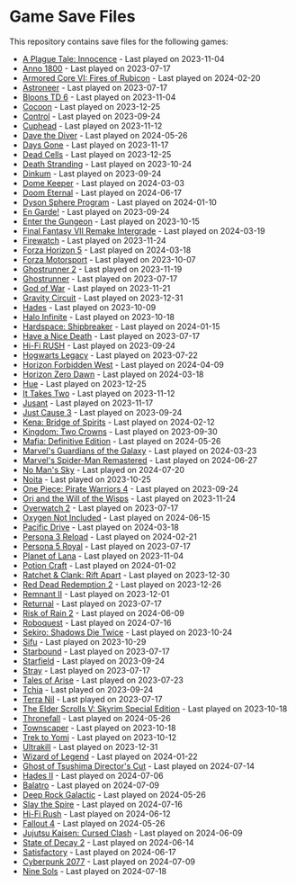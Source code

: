 # Game Save Files

This repository contains save files for the following games:

- [A Plague Tale: Innocence](https://store.steampowered.com/app/752590/) - Last played on 2023-11-04
- [Anno 1800](https://store.steampowered.com/app/916440/) - Last played on 2023-07-17
- [Armored Core VI: Fires of Rubicon](https://store.steampowered.com/app/1888160/) - Last played on 2024-02-20
- [Astroneer](https://store.steampowered.com/app/361420/) - Last played on 2023-07-17
- [Bloons TD 6](https://store.steampowered.com/app/960090/) - Last played on 2023-11-04
- [Cocoon](https://store.steampowered.com/app/1497440/) - Last played on 2023-12-25
- [Control](https://store.steampowered.com/app/870780/) - Last played on 2023-09-24
- [Cuphead](https://store.steampowered.com/app/268910/) - Last played on 2023-11-12
- [Dave the Diver](https://store.steampowered.com/app/1868140/) - Last played on 2024-05-26
- [Days Gone](https://store.steampowered.com/app/1259420/) - Last played on 2023-11-17
- [Dead Cells](https://store.steampowered.com/app/588650/) - Last played on 2023-12-25
- [Death Stranding](https://store.steampowered.com/app/1850570/) - Last played on 2023-10-24
- [Dinkum](https://store.steampowered.com/app/1062520/) - Last played on 2023-09-24
- [Dome Keeper](https://store.steampowered.com/app/1637320/) - Last played on 2024-03-03
- [Doom Eternal](https://store.steampowered.com/app/782330/) - Last played on 2024-06-17
- [Dyson Sphere Program](https://store.steampowered.com/app/1366540/) - Last played on 2024-01-10
- [En Garde!](https://store.steampowered.com/app/1654660/) - Last played on 2023-09-24
- [Enter the Gungeon](https://store.steampowered.com/app/311690/) - Last played on 2023-10-15
- [Final Fantasy VII Remake Intergrade](https://store.steampowered.com/app/1462040/) - Last played on 2024-03-19
- [Firewatch](https://store.steampowered.com/app/383870/) - Last played on 2023-11-24
- [Forza Horizon 5](https://store.steampowered.com/app/1551360/) - Last played on 2024-03-18
- [Forza Motorsport](https://store.steampowered.com/app/2440510/) - Last played on 2023-10-07
- [Ghostrunner 2](https://store.steampowered.com/app/2144740/) - Last played on 2023-11-19
- [Ghostrunner](https://store.steampowered.com/app/2144740/) - Last played on 2023-07-17
- [God of War](https://store.steampowered.com/app/1593500/) - Last played on 2023-11-21
- [Gravity Circuit](https://store.steampowered.com/app/858710/) - Last played on 2023-12-31
- [Hades](https://store.steampowered.com/app/1145350/) - Last played on 2023-10-09
- [Halo Infinite](https://store.steampowered.com/app/1240440/) - Last played on 2023-10-18
- [Hardspace: Shipbreaker](https://store.steampowered.com/app/1161580/) - Last played on 2024-01-15
- [Have a Nice Death](https://store.steampowered.com/app/1740720/) - Last played on 2023-07-17
- [Hi-Fi RUSH](https://store.steampowered.com/app/1817230/) - Last played on 2023-09-24
- [Hogwarts Legacy](https://store.steampowered.com/app/990080/) - Last played on 2023-07-22
- [Horizon Forbidden West](https://store.steampowered.com/app/2420110/) - Last played on 2024-04-09
- [Horizon Zero Dawn](https://store.steampowered.com/app/1151640/) - Last played on 2024-03-18
- [Hue](https://store.steampowered.com/app/240500/) - Last played on 2023-12-25
- [It Takes Two](https://store.steampowered.com/app/1426210/) - Last played on 2023-11-12
- [Jusant](https://store.steampowered.com/app/1977170/) - Last played on 2023-11-17
- [Just Cause 3](https://store.steampowered.com/app/225540/) - Last played on 2023-09-24
- [Kena: Bridge of Spirits](https://store.steampowered.com/app/1954200/) - Last played on 2024-02-12
- [Kingdom: Two Crowns](https://store.steampowered.com/app/701160/) - Last played on 2023-09-30
- [Mafia: Definitive Edition](https://store.steampowered.com/app/1030840/) - Last played on 2024-05-26
- [Marvel's Guardians of the Galaxy](https://store.steampowered.com/app/1088850/) - Last played on 2024-03-23
- [Marvel's Spider-Man Remastered](https://store.steampowered.com/app/1817070/) - Last played on 2024-06-27
- [No Man's Sky](https://store.steampowered.com/app/275850/) - Last played on 2024-07-20
- [Noita](https://store.steampowered.com/app/881100/) - Last played on 2023-10-25
- [One Piece: Pirate Warriors 4](https://store.steampowered.com/app/1089090/) - Last played on 2023-09-24
- [Ori and the Will of the Wisps](https://store.steampowered.com/app/1057090/) - Last played on 2023-11-24
- [Overwatch 2](https://store.steampowered.com/app/2357570/) - Last played on 2023-07-17
- [Oxygen Not Included](https://store.steampowered.com/app/457140/) - Last played on 2024-06-15
- [Pacific Drive](https://store.steampowered.com/app/1458140/) - Last played on 2024-03-18
- [Persona 3 Reload](https://store.steampowered.com/app/2161700/) - Last played on 2024-02-21
- [Persona 5 Royal](https://store.steampowered.com/app/1687950/) - Last played on 2023-07-17
- [Planet of Lana](https://store.steampowered.com/app/1608230/) - Last played on 2023-11-04
- [Potion Craft](https://store.steampowered.com/app/1210320/) - Last played on 2024-01-02
- [Ratchet & Clank: Rift Apart](https://store.steampowered.com/app/1895880/) - Last played on 2023-12-30
- [Red Dead Redemption 2](https://store.steampowered.com/app/1174180/) - Last played on 2023-12-26
- [Remnant II](https://store.steampowered.com/app/1282100/) - Last played on 2023-12-01
- [Returnal](https://store.steampowered.com/app/1649240/) - Last played on 2023-07-17
- [Risk of Rain 2](https://store.steampowered.com/app/632360/) - Last played on 2024-06-09
- [Roboquest](https://store.steampowered.com/app/692890/) - Last played on 2024-07-16
- [Sekiro: Shadows Die Twice](https://store.steampowered.com/app/814380/) - Last played on 2023-10-24
- [Sifu](https://store.steampowered.com/app/2138710/) - Last played on 2023-10-29
- [Starbound](https://store.steampowered.com/app/211820/) - Last played on 2023-07-17
- [Starfield](https://store.steampowered.com/app/1716740/) - Last played on 2023-09-24
- [Stray](https://store.steampowered.com/app/1332010/) - Last played on 2023-07-17
- [Tales of Arise](https://store.steampowered.com/app/740130/) - Last played on 2023-07-23
- [Tchia](https://store.steampowered.com/app/1496590/) - Last played on 2023-09-24
- [Terra Nil](https://store.steampowered.com/app/1593030/) - Last played on 2023-07-17
- [The Elder Scrolls V: Skyrim Special Edition](https://store.steampowered.com/app/489830/) - Last played on 2023-10-18
- [Thronefall](https://store.steampowered.com/app/2239150/) - Last played on 2024-05-26
- [Townscaper](https://store.steampowered.com/app/1291340/) - Last played on 2023-10-18
- [Trek to Yomi](https://store.steampowered.com/app/1370050/) - Last played on 2023-10-12
- [Ultrakill](https://store.steampowered.com/app/1229490/) - Last played on 2023-12-31
- [Wizard of Legend](https://store.steampowered.com/app/2193540/) - Last played on 2024-01-22
- [Ghost of Tsushima Director's Cut](https://store.steampowered.com/app/2215430/) - Last played on 2024-07-14
- [Hades II](https://store.steampowered.com/app/1145350/) - Last played on 2024-07-06
- [Balatro](https://store.steampowered.com/app/2379780/) - Last played on 2024-07-09
- [Deep Rock Galactic](https://store.steampowered.com/app/548430/) - Last played on 2024-05-26
- [Slay the Spire](https://store.steampowered.com/app/2868840/) - Last played on 2024-07-16
- [Hi-Fi Rush](https://store.steampowered.com/app/1817230/) - Last played on 2024-06-12
- [Fallout 4](https://store.steampowered.com/app/377160/) - Last played on 2024-05-26
- [Jujutsu Kaisen: Cursed Clash](https://store.steampowered.com/app/1877020/) - Last played on 2024-06-09
- [State of Decay 2](https://store.steampowered.com/app/495420/) - Last played on 2024-06-14
- [Satisfactory](https://store.steampowered.com/app/526870/) - Last played on 2024-06-17
- [Cyberpunk 2077](https://store.steampowered.com/app/1091500/) - Last played on 2024-07-09
- [Nine Sols](https://store.steampowered.com/app/1809540/) - Last played on 2024-07-18
